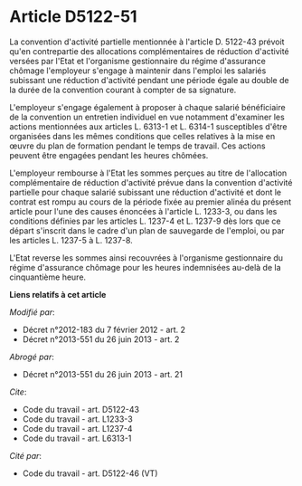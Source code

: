 # Article D5122-51

La convention d'activité partielle mentionnée à l'article D. 5122-43 prévoit qu'en contrepartie des allocations
complémentaires de réduction d'activité versées par l'Etat et l'organisme gestionnaire du régime d'assurance chômage
l'employeur s'engage à maintenir dans l'emploi les salariés subissant une réduction d'activité pendant une période égale au
double de la durée de la convention courant à compter de sa signature. 

L'employeur s'engage également à proposer à chaque salarié bénéficiaire de la convention un entretien individuel en vue
notamment d'examiner les actions mentionnées aux articles L. 6313-1 et L. 6314-1 susceptibles d'être organisées dans les
mêmes conditions que celles relatives à la mise en œuvre du plan de formation pendant le temps de travail. Ces actions
peuvent être engagées pendant les heures chômées. 

L'employeur rembourse à l'Etat les sommes perçues au titre de l'allocation complémentaire de réduction d'activité prévue dans
la convention d'activité partielle pour chaque salarié subissant une réduction d'activité et dont le contrat est rompu au
cours de la période fixée au premier alinéa du présent article pour l'une des causes énoncées à l'article L. 1233-3, ou dans
les conditions définies par les articles L. 1237-4 et L. 1237-9 dès lors que ce départ s'inscrit dans le cadre d'un plan de
sauvegarde de l'emploi, ou par les articles L. 1237-5 à L. 1237-8. 

L'Etat reverse les sommes ainsi recouvrées à l'organisme gestionnaire du régime d'assurance chômage pour les heures
indemnisées au-delà de la cinquantième heure.

**Liens relatifs à cet article**

_Modifié par_:

  - Décret n°2012-183 du 7 février 2012 - art. 2
  - Décret n°2013-551 du 26 juin 2013 - art. 2

_Abrogé par_:

  - Décret n°2013-551 du 26 juin 2013 - art. 21

_Cite_:

  - Code du travail - art. D5122-43
  - Code du travail - art. L1233-3
  - Code du travail - art. L1237-4
  - Code du travail - art. L6313-1

_Cité par_:

  - Code du travail - art. D5122-46 (VT)
